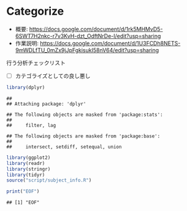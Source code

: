 Categorize
================

-   概要:
    <https://docs.google.com/document/d/1rk5MHMvD5-6SWT7H2nkc-r7v3KvH-dzt_OdftNrDe-I/edit?usp=sharing>
-   作業説明:
    <https://docs.google.com/document/d/1U3FCDh8NETS-9mWDLfTU_0mZx9jJpFgkisukI58nV64/edit?usp=sharing>

行う分析チェックリスト

-   [ ] カテゴライズとしての良し悪し

``` r
library(dplyr)
```

    ## 
    ## Attaching package: 'dplyr'

    ## The following objects are masked from 'package:stats':
    ## 
    ##     filter, lag

    ## The following objects are masked from 'package:base':
    ## 
    ##     intersect, setdiff, setequal, union

``` r
library(ggplot2)
library(readr)
library(stringr)
library(tidyr)
source("script/subject_info.R")
```

``` r
print("EOF")
```

    ## [1] "EOF"
